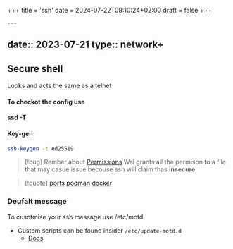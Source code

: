 +++
title = 'ssh'
date = 2024-07-22T09:10:24+02:00
draft = false
+++

    ---
date:: 2023-07-21
type:: network+
---
## Secure shell 
Looks and acts the same as a telnet

####  To checkot the config use 
 **ssd -T**

#### Key-gen 

```bash
ssh-keygen -t ed25519
```
>[!bug] Rember about [Permissions](/obisdian_ntoes/notes_obsidian/Linux/Permissions.md) 
>Wsl grants all the permison to a file that may casue issue becouse ssh will claim thas **insecure**


>[!quote] [ports](/ports/ports.md) [podman](/podman.md) [docker](/obisdian_ntoes/notes_obsidian/Linux/Docker/docker.md)



### Deufalt message 

To cusotmise your ssh message use /etc/motd

- Custom scripts can be found insider `/etc/update-motd.d`
    - [Docs](https://linuxconfig.org/how-to-change-welcome-message-motd-on-ubuntu-18-04-server)

